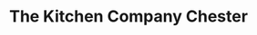 ---
title: "The Kitchen Company Chester"
url: /chester/the-kitchen-company-chester/
shop: kitchen
---